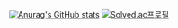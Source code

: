 <div align="center">
  
  [![Anurag's GitHub stats](https://github-readme-stats.vercel.app/api?username=chlehdwon)](https://github.com/anuraghazra/github-readme-stats)
  [![Solved.ac프로필](http://mazassumnida.wtf/api/v2/generate_badge?boj=cookie000215)](https://solved.ac/cookie000215)
</div>


